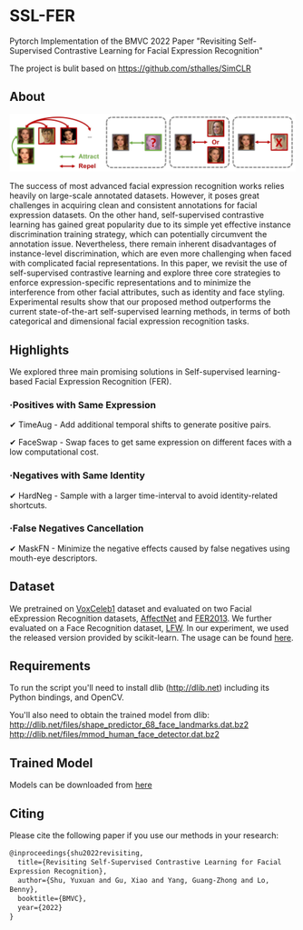 # SSL-FER

Pytorch Implementation of the BMVC 2022 Paper "Revisiting Self-Supervised Contrastive
Learning for Facial Expression Recognition" 

The project is bulit based on https://github.com/sthalles/SimCLR


## About

<img src=misc/Picture1.png>

The success of most advanced facial expression recognition works relies heavily on large-scale annotated datasets. However, it poses great challenges in acquiring clean and consistent annotations for facial expression datasets. On the other hand, self-supervised contrastive learning has gained great popularity due to its simple yet effective instance discrimination training strategy, which can potentially circumvent the annotation issue. Nevertheless, there remain inherent disadvantages of instance-level discrimination, which are even more challenging when faced with complicated facial representations. In this paper, we revisit the use of self-supervised contrastive learning and explore three core strategies to enforce expression-specific representations and to minimize the interference from other facial attributes, such as identity and face styling. Experimental results show that our proposed method outperforms the current state-of-the-art self-supervised learning methods, in terms of both categorical and dimensional facial expression recognition tasks.

## Highlights

We explored three main promising solutions in Self-supervised learning-based Facial Expression Recognition (FER).

### ·Positives with Same Expression

✔ TimeAug - Add additional temporal shifts to generate positive pairs.

✔ FaceSwap - Swap faces to get same expression on different faces with a low computational cost.

### ·Negatives with Same Identity

✔ HardNeg - Sample with a larger time-interval to avoid identity-related shortcuts. 
 
### ·False Negatives Cancellation

✔ MaskFN - Minimize the negative effects caused by false negatives using mouth-eye descriptors. 

## Dataset

We pretrained on [VoxCeleb1](https://mm.kaist.ac.kr/datasets/voxceleb/) dataset and evaluated on two Facial eExpression Recognition datasets, [AffectNet](http://mohammadmahoor.com/affectnet/) and [FER2013](https://www.kaggle.com/datasets/msambare/fer2013). We further evaluated on a Face Recognition dataset, [LFW](http://vis-www.cs.umass.edu/lfw/). In our experiment, we used the released version provided by scikit-learn. The usage can be found [here](https://scikit-learn.org/0.19/datasets/labeled_faces.html).

## Requirements

To run the script you'll need to install dlib (http://dlib.net) including its Python bindings, and OpenCV. 

You'll also need to obtain the trained model from
dlib:  
    http://dlib.net/files/shape_predictor_68_face_landmarks.dat.bz2  
    http://dlib.net/files/mmod_human_face_detector.dat.bz2


## Trained Model

Models can be downloaded from [here]()

## Citing

Please cite the following paper if you use our methods in your research:

```
@inproceedings{shu2022revisiting,
  title={Revisiting Self-Supervised Contrastive Learning for Facial Expression Recognition},
  author={Shu, Yuxuan and Gu, Xiao and Yang, Guang-Zhong and Lo, Benny},
  booktitle={BMVC},
  year={2022}
}
```
